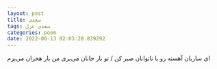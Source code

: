```yaml
---
layout: post
title: سعدی
tags: سعدی غزل
categories: poem
date: 2022-06-13 02:03:28.839292
---
```


ای ساربان آهسته رو با ناتوانان صبر کن / تو بار جانان می‌بری من بار هجران می‌برم